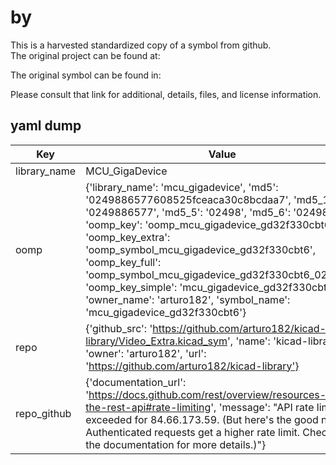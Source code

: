 #  by   
This is a harvested standardized copy of a symbol from github.  
The original project can be found at:  
  
The original symbol can be found in:

Please consult that link for additional, details, files, and license information.  
## yaml dump  
| Key | Value |  
| --- | --- |  
| library_name | MCU_GigaDevice |  
| oomp | {'library_name': 'mcu_gigadevice', 'md5': '0249886577608525fceaca30c8bcdaa7', 'md5_10': '0249886577', 'md5_5': '02498', 'md5_6': '024988', 'oomp_key': 'oomp_mcu_gigadevice_gd32f330cbt6', 'oomp_key_extra': 'oomp_symbol_mcu_gigadevice_gd32f330cbt6', 'oomp_key_full': 'oomp_symbol_mcu_gigadevice_gd32f330cbt6_024988', 'oomp_key_simple': 'mcu_gigadevice_gd32f330cbt6', 'owner_name': 'arturo182', 'symbol_name': 'mcu_gigadevice_gd32f330cbt6'} |  
| repo | {'github_src': 'https://github.com/arturo182/kicad-library/Video_Extra.kicad_sym', 'name': 'kicad-library', 'owner': 'arturo182', 'url': 'https://github.com/arturo182/kicad-library'} |  
| repo_github | {'documentation_url': 'https://docs.github.com/rest/overview/resources-in-the-rest-api#rate-limiting', 'message': "API rate limit exceeded for 84.66.173.59. (But here's the good news: Authenticated requests get a higher rate limit. Check out the documentation for more details.)"} |  

